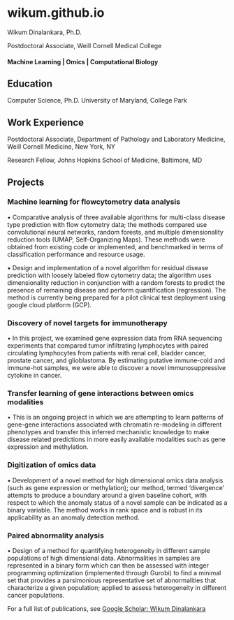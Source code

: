 # wikum.github.io

Wikum Dinalankara, Ph.D.

Postdoctoral Associate, Weill Cornell Medical College

#### Machine Learning | Omics | Computational Biology 

## Education
Computer Science, Ph.D.
University of Maryland, College Park

## Work Experience
Postdoctoral Associate, Department of Pathology and Laboratory Medicine, Weill Cornell Medicine, New York, NY

Research Fellow, Johns Hopkins School of Medicine, Baltimore, MD

## Projects
### Machine learning for flowcytometry data analysis
•	Comparative analysis of three available algorithms for multi-class disease type prediction with flow cytometry data; the methods compared use convolutional neural networks, random forests, and multiple dimensionality reduction tools (UMAP, Self-Organizing Maps). These methods were obtained from existing code or implemented, and benchmarked in terms of classification performance and resource usage.

•	Design and implementation of a novel algorithm for residual disease prediction with loosely labeled flow cytometry data; the algorithm uses dimensionality reduction in conjunction with a random forests to predict the presence of remaining disease and perform quantification (regression). The method is currently being prepared for a pilot clinical test deployment using google cloud platform (GCP).

### Discovery of novel targets for immunotherapy
•	In this project, we examined gene expression data from RNA sequencing experiments that compared tumor infiltrating lymphocytes with paired circulating lymphocytes from patients with renal cell, bladder cancer, prostate cancer, and glioblastoma. By estimating putative immune-cold and immune-hot samples, we were able to discover a novel immunosuppressive cytokine in cancer. 

### Transfer learning of gene interactions between omics modalities
•	This is an ongoing project in which we are attempting to learn patterns of gene-gene interactions associated with chromatin re-modeling in different phenotypes and transfer this inferred mechanistic knowledge to make disease related predictions in more easily available modalities such as gene expression and methylation.

### Digitization of omics data
•	Development of a novel method for high dimensional omics data analysis (such as gene expression or methylation); our method, termed ‘divergence’ attempts to produce a boundary around a given baseline cohort, with respect to which the anomaly status of a novel sample can be indicated as a binary variable. The method works in rank space and is robust in its applicability as an anomaly detection method.

### Paired abnormality analysis
•	Design of a method for quantifying heterogeneity in different sample populations of high dimensional data. Abnormalities in samples are represented in a binary form which can then be assessed with integer programming optimization (implemented through Gurobi) to find a minimal set that provides a parsimonious representative set of abnormalities that characterize a given population; applied to assess heterogeneity in different cancer populations.


For a full list of publications, see [Google Scholar: Wikum Dinalankara](https://scholar.google.com/citations?user=T2E7-X4AAAAJ)

